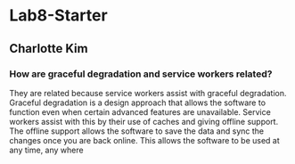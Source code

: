 # Lab8-Starter
## Charlotte Kim
### How are graceful degradation and service workers related?
They are related because service workers assist with graceful degradation. Graceful degradation is a design approach that allows the software to function even when certain advanced features are unavailable. Service workers assist with this by their use of caches and giving offline support. The offline support allows the software to save the data and sync the changes once you are back online. This allows the software to be used at any time, any where
